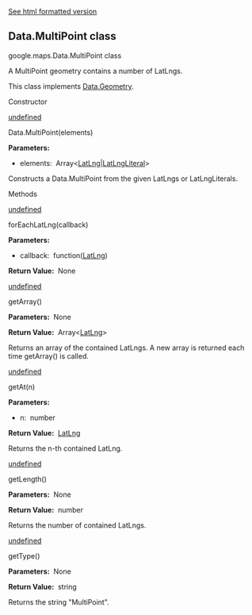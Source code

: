 [See html formatted version](https://huasofoundries.github.io/google-maps-documentation/Data.MultiPoint.html)

Data.MultiPoint class
---------------------

google.maps.Data.MultiPoint class

A MultiPoint geometry contains a number of LatLngs.

This class implements [Data.Geometry](Data.md).

Constructor

[undefined](#Data.MultiPoint.constructor)

Data.MultiPoint(elements)

**Parameters:** 

*   elements:  Array<[LatLng](/maps/documentation/javascript/reference/3.40/coordinates#LatLng)|[LatLngLiteral](/maps/documentation/javascript/reference/3.40/coordinates#LatLngLiteral)\>

Constructs a Data.MultiPoint from the given LatLngs or LatLngLiterals.

Methods

[undefined](#Data.MultiPoint.forEachLatLng)

forEachLatLng(callback)

**Parameters:** 

*   callback:  function([LatLng](/maps/documentation/javascript/reference/3.40/coordinates#LatLng))

**Return Value:**  None

[undefined](#Data.MultiPoint.getArray)

getArray()

**Parameters:**  None

**Return Value:**  Array<[LatLng](/maps/documentation/javascript/reference/3.40/coordinates#LatLng)\>

Returns an array of the contained LatLngs. A new array is returned each time getArray() is called.

[undefined](#Data.MultiPoint.getAt)

getAt(n)

**Parameters:** 

*   n:  number

**Return Value:**  [LatLng](/maps/documentation/javascript/reference/3.40/coordinates#LatLng)

Returns the n\-th contained LatLng.

[undefined](#Data.MultiPoint.getLength)

getLength()

**Parameters:**  None

**Return Value:**  number

Returns the number of contained LatLngs.

[undefined](#Data.MultiPoint.getType)

getType()

**Parameters:**  None

**Return Value:**  string

Returns the string "MultiPoint".